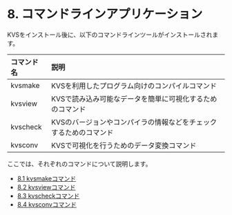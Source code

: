 # 8. コマンドラインアプリケーション #

KVSをインストール後に、以下のコマンドラインツールがインストールされます。

| **コマンド名** | **説明** |
|:--------------------|:-----------|
| kvsmake | KVSを利用したプログラム向けのコンパイルコマンド |
| kvsview | KVSで読み込み可能なデータを簡単に可視化するためのコマンド |
| kvscheck | KVSのバージョンやコンパイラの情報などをチェックするためのコマンド |
| kvsconv | KVSで可視化を行うためのデータ変換コマンド |

ここでは、それぞれのコマンドについて説明します。

  * [8.1 kvsmakeコマンド](KVS_kvsmake_jp.md)
  * [8.2 kvsviewコマンド](KVS_kvsview_jp.md)
  * [8.3 kvscheckコマンド](KVS_kvscheck_jp.md)
  * [8.4 kvsconvコマンド](KVS_kvsconv_jp.md)